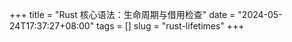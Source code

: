 +++
title = "Rust 核心语法：生命周期与借用检查"
date = "2024-05-24T17:37:27+08:00"
tags = []
slug = "rust-lifetimes"
+++


